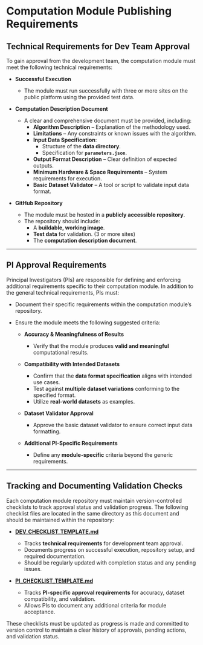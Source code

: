 # Computation Module Publishing Requirements

## Technical Requirements for Dev Team Approval

To gain approval from the development team, the computation module must meet the following technical requirements:

- **Successful Execution**
  - The module must run successfully with three or more sites on the public platform using the provided test data.

- **Computation Description Document**
  - A clear and comprehensive document must be provided, including:
    - **Algorithm Description** – Explanation of the methodology used.
    - **Limitations** – Any constraints or known issues with the algorithm.
    - **Input Data Specification**:
      - Structure of the **data directory**.
      - Specification for **`parameters.json`**.
    - **Output Format Description** – Clear definition of expected outputs.
    - **Minimum Hardware & Space Requirements** – System requirements for execution.
    - **Basic Dataset Validator** – A tool or script to validate input data format.

- **GitHub Repository**
  - The module must be hosted in a **publicly accessible repository**.
  - The repository should include:
    - A **buildable, working image**.
    - **Test data** for validation. (3 or more sites)
    - The **computation description document**.

---

## PI Approval Requirements

Principal Investigators (PIs) are responsible for defining and enforcing additional requirements specific to their computation module. In addition to the general technical requirements, PIs must:

- Document their specific requirements within the computation module’s repository.
- Ensure the module meets the following suggested criteria:

  - **Accuracy & Meaningfulness of Results**
    - Verify that the module produces **valid and meaningful** computational results.
  
  - **Compatibility with Intended Datasets**
    - Confirm that the **data format specification** aligns with intended use cases.
    - Test against **multiple dataset variations** conforming to the specified format.
    - Utilize **real-world datasets** as examples.

  - **Dataset Validator Approval**
    - Approve the basic dataset validator to ensure correct input data formatting.

  - **Additional PI-Specific Requirements**
    - Define any **module-specific** criteria beyond the generic requirements.

---

## **Tracking and Documenting Validation Checks**  

Each computation module repository must maintain version-controlled checklists to track approval status and validation progress. The following checklist files are located in the same directory as this document and should be maintained within the repository:  

- **[DEV_CHECKLIST_TEMPLATE.md](./DEV_CHECKLIST_TEMPLATE.md)**  
  - Tracks **technical requirements** for development team approval.  
  - Documents progress on successful execution, repository setup, and required documentation.  
  - Should be regularly updated with completion status and any pending issues.  

- **[PI_CHECKLIST_TEMPLATE.md](./PI_CHECKLIST_TEMPLATE.md)**  
  - Tracks **PI-specific approval requirements** for accuracy, dataset compatibility, and validation.  
  - Allows PIs to document any additional criteria for module acceptance.  

These checklists must be updated as progress is made and committed to version control to maintain a clear history of approvals, pending actions, and validation status.  
